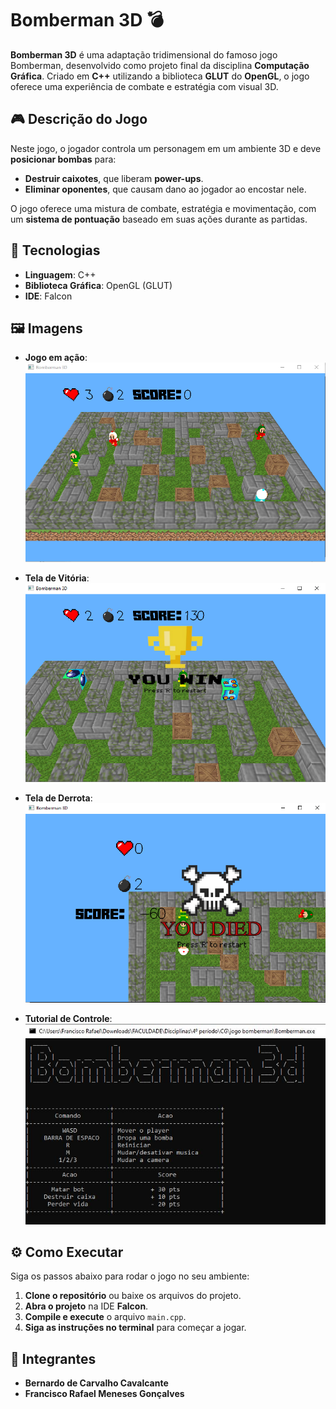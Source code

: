 # Bomberman 3D 💣

**Bomberman 3D** é uma adaptação tridimensional do famoso jogo Bomberman, desenvolvido como projeto final da disciplina **Computação Gráfica**. Criado em **C++** utilizando a biblioteca **GLUT** do **OpenGL**, o jogo oferece uma experiência de combate e estratégia com visual 3D.

## 🎮 Descrição do Jogo
Neste jogo, o jogador controla um personagem em um ambiente 3D e deve **posicionar bombas** para:
- **Destruir caixotes**, que liberam **power-ups**.
- **Eliminar oponentes**, que causam dano ao jogador ao encostar nele.

O jogo oferece uma mistura de combate, estratégia e movimentação, com um **sistema de pontuação** baseado em suas ações durante as partidas.

## 🚀 Tecnologias
- **Linguagem**: C++
- **Biblioteca Gráfica**: OpenGL (GLUT)
- **IDE**: Falcon

## 🖼️ Imagens
- **Jogo em ação**:  
  ![Jogo](imagens/exemplo.PNG)

- **Tela de Vitória**:  
  ![Cenário de Vitória](imagens/exemplo-vitoria.PNG)

- **Tela de Derrota**:  
  ![Cenário de Derrota](imagens/exemplo-derrota.PNG)

- **Tutorial de Controle**:  
  ![Tutorial de Controle](imagens/tela-movimentos.png)

## ⚙️ Como Executar
Siga os passos abaixo para rodar o jogo no seu ambiente:

1. **Clone o repositório** ou baixe os arquivos do projeto.
2. **Abra o projeto** na IDE **Falcon**.
3. **Compile e execute** o arquivo `main.cpp`.
4. **Siga as instruções no terminal** para começar a jogar.

## 👥 Integrantes
- **Bernardo de Carvalho Cavalcante**
- **Francisco Rafael Meneses Gonçalves**